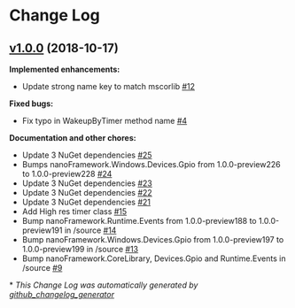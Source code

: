 # Change Log

## [v1.0.0](https://github.com/nanoframework/lib-nanoFramework.Hardware.Esp32/tree/v1.0.0) (2018-10-17)
**Implemented enhancements:**

- Update strong name key to match mscorlib [\#12](https://github.com/nanoframework/lib-nanoFramework.Hardware.Esp32/pull/12)

**Fixed bugs:**

- Fix typo in WakeupByTimer method name [\#4](https://github.com/nanoframework/lib-nanoFramework.Hardware.Esp32/pull/4)

**Documentation and other chores:**

- Update 3 NuGet dependencies [\#25](https://github.com/nanoframework/lib-nanoFramework.Hardware.Esp32/pull/25)
- Bumps nanoFramework.Windows.Devices.Gpio from 1.0.0-preview226 to 1.0.0-preview228 [\#24](https://github.com/nanoframework/lib-nanoFramework.Hardware.Esp32/pull/24)
- Update 3 NuGet dependencies [\#23](https://github.com/nanoframework/lib-nanoFramework.Hardware.Esp32/pull/23)
- Update 3 NuGet dependencies [\#22](https://github.com/nanoframework/lib-nanoFramework.Hardware.Esp32/pull/22)
- Update 3 NuGet dependencies [\#21](https://github.com/nanoframework/lib-nanoFramework.Hardware.Esp32/pull/21)
- Add High res timer class [\#15](https://github.com/nanoframework/lib-nanoFramework.Hardware.Esp32/pull/15)
- Bump nanoFramework.Runtime.Events from 1.0.0-preview188 to 1.0.0-preview191 in /source [\#14](https://github.com/nanoframework/lib-nanoFramework.Hardware.Esp32/pull/14)
- Bump nanoFramework.Windows.Devices.Gpio from 1.0.0-preview197 to 1.0.0-preview199 in /source [\#13](https://github.com/nanoframework/lib-nanoFramework.Hardware.Esp32/pull/13)
- Bump nanoFramework.CoreLibrary, Devices.Gpio  and Runtime.Events in /source [\#9](https://github.com/nanoframework/lib-nanoFramework.Hardware.Esp32/pull/9)



\* *This Change Log was automatically generated by [github_changelog_generator](https://github.com/skywinder/Github-Changelog-Generator)*